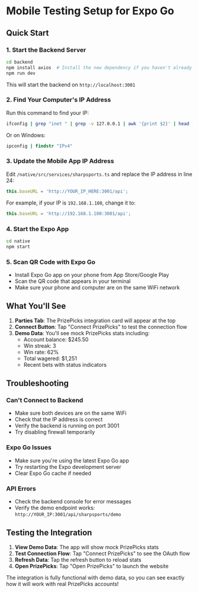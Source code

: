 # Mobile Testing Setup for Expo Go

## Quick Start

### 1. Start the Backend Server
```bash
cd backend
npm install axios  # Install the new dependency if you haven't already
npm run dev
```
This will start the backend on `http://localhost:3001`

### 2. Find Your Computer's IP Address
Run this command to find your IP:
```bash
ifconfig | grep "inet " | grep -v 127.0.0.1 | awk '{print $2}' | head -1
```

Or on Windows:
```cmd
ipconfig | findstr "IPv4"
```

### 3. Update the Mobile App IP Address
Edit `/native/src/services/sharpsports.ts` and replace the IP address in line 24:
```typescript
this.baseURL = 'http://YOUR_IP_HERE:3001/api';
```

For example, if your IP is `192.168.1.100`, change it to:
```typescript
this.baseURL = 'http://192.168.1.100:3001/api';
```

### 4. Start the Expo App
```bash
cd native
npm start
```

### 5. Scan QR Code with Expo Go
- Install Expo Go app on your phone from App Store/Google Play
- Scan the QR code that appears in your terminal
- Make sure your phone and computer are on the same WiFi network

## What You'll See

1. **Parties Tab**: The PrizePicks integration card will appear at the top
2. **Connect Button**: Tap "Connect PrizePicks" to test the connection flow
3. **Demo Data**: You'll see mock PrizePicks stats including:
   - Account balance: $245.50
   - Win streak: 3
   - Win rate: 62%
   - Total wagered: $1,251
   - Recent bets with status indicators

## Troubleshooting

### Can't Connect to Backend
- Make sure both devices are on the same WiFi
- Check that the IP address is correct
- Verify the backend is running on port 3001
- Try disabling firewall temporarily

### Expo Go Issues
- Make sure you're using the latest Expo Go app
- Try restarting the Expo development server
- Clear Expo Go cache if needed

### API Errors
- Check the backend console for error messages
- Verify the demo endpoint works: `http://YOUR_IP:3001/api/sharpsports/demo`

## Testing the Integration

1. **View Demo Data**: The app will show mock PrizePicks stats
2. **Test Connection Flow**: Tap "Connect PrizePicks" to see the OAuth flow
3. **Refresh Data**: Tap the refresh button to reload stats
4. **Open PrizePicks**: Tap "Open PrizePicks" to launch the website

The integration is fully functional with demo data, so you can see exactly how it will work with real PrizePicks accounts!

